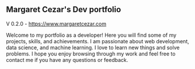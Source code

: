 ## Margaret Cezar's Dev portfolio

V 0.2.0 - https://www.margaretcezar.com

Welcome to my portfolio as a developer! Here you will find some of my projects, skills, and achievements. I am passionate about web development, data science, and machine learning. I love to learn new things and solve problems. I hope you enjoy browsing through my work and feel free to contact me if you have any questions or feedback.

